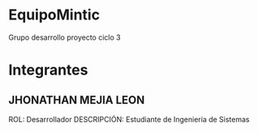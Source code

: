 # EquipoMintic
Grupo desarrollo proyecto ciclo 3


# Integrantes

## JHONATHAN MEJIA LEON
ROL: Desarrollador
DESCRIPCIÓN: Estudiante de Ingeniería de Sistemas
